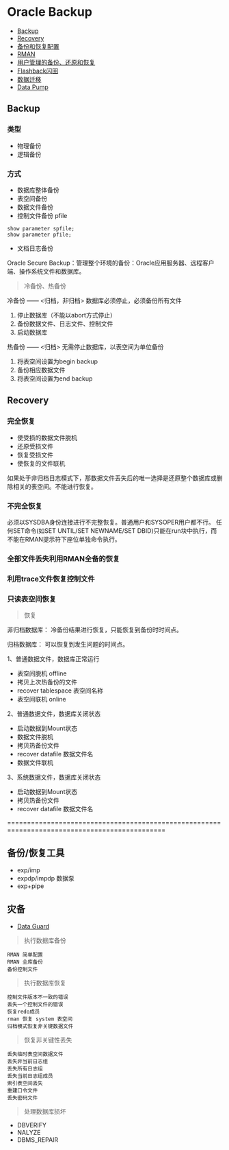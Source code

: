 # Oracle Backup

- [Backup](#backup)
- [Recovery](#recovery)
- [备份和恢复配置](backup.md)
- [RMAN](RMAN/RMAN.md)
- [用户管理的备份、还原和恢复](user_mgmt_backup.md)
- [Flashback闪回](Flashback/Flashback.md)
- [数据迁移](DataTrans/Readme.md)
- [Data Pump](DataPump/DataPump.md)


## Backup

### 类型

- 物理备份
- 逻辑备份

### 方式

- 数据库整体备份
- 表空间备份
- 数据文件备份
- 控制文件备份 pfile
```oracle
show parameter spfile;
show parameter pfile;
```
- 文档日志备份

Oracle Secure Backup：管理整个环境的备份：Oracle应用服务器、远程客户端、操作系统文件和数据库。

> 冷备份、热备份

冷备份 —— <归档，非归档>
数据库必须停止，必须备份所有文件
1. 停止数据库（不能以abort方式停止）
2. 备份数据文件、日志文件、控制文件
3. 启动数据库


热备份 —— <归档>
无需停止数据库，以表空间为单位备份
1. 将表空间设置为begin backup
2. 备份相应数据文件
3. 将表空间设置为end backup


## Recovery

### 完全恢复

- 使受损的数据文件脱机
- 还原受损文件
- 恢复受损文件
- 使恢复的文件联机

如果处于非归档日志模式下，那数据文件丢失后的唯一选择是还原整个数据库或删除相关的表空间。不能进行恢复。

### 不完全恢复

必须以SYSDBA身份连接进行不完整恢复。普通用户和SYSOPER用户都不行。
任何SET命令(如SET UNTIL/SET NEWNAME/SET DBID)只能在run块中执行，而不能在RMAN提示符下座位单独命令执行。

### 全部文件丢失利用RMAN全备的恢复


### 利用trace文件恢复控制文件


### 只读表空间恢复


> 恢复

非归档数据库：
冷备份结果进行恢复，只能恢复到备份时时间点。

归档数据库：
可以恢复到发生问题的时间点。

1、普通数据文件，数据库正常运行
- 表空间脱机 offline
- 拷贝上次热备份的文件
- recover tablespace 表空间名称
- 表空间联机 online
  
2、普通数据文件，数据库关闭状态
- 启动数据到Mount状态
- 数据文件脱机
- 拷贝热备份文件
- recover datafile 数据文件名
- 数据文件联机
   
3、系统数据文件，数据库关闭状态
- 启动数据到Mount状态
- 拷贝热备份文件
- recover datafile 数据文件名



==============================================================================================


## 备份/恢复工具

- exp/imp
- expdp/impdp 数据泵
- exp+pipe


## 灾备

- [Data Guard](Data%20Guard/Readme.md)



> 执行数据库备份

```oracle
RMAN 简单配置
RMAN 全库备份
备份控制文件
```


> 执行数据库恢复

```oracle
控制文件版本不一致的错误
丢失一个控制文件的错误
恢复redo成员
rman 恢复 system 表空间
归档模式恢复非关键数据文件
```

> 恢复非关键性丢失

```oracle
丢失临时表空间数据文件
丢失非当前日志组
丢失所有日志组
丢失当前日志组成员
索引表空间丢失
重建口令文件
丢失密码文件
```


> 处理数据库损坏

- DBVERIFY
- NALYZE
- DBMS_REPAIR

